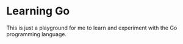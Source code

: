 # Learning Go

This is just a playground for me to learn and experiment with the Go programming language.
